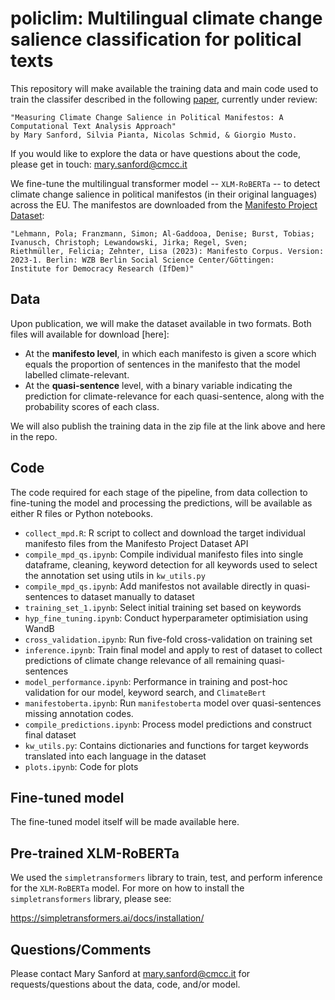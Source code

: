 # policlim: Multilingual climate change salience classification for political texts

This repository will make available the training data and main code used to train the classifer described in the following [paper](https://osf.io/ga492/), currently under review:

    "Measuring Climate Change Salience in Political Manifestos: A Computational Text Analysis Approach" 
    by Mary Sanford, Silvia Pianta, Nicolas Schmid, & Giorgio Musto.
  
If you would like to explore the data or have questions about the code, please get in touch: mary.sanford@cmcc.it 

We fine-tune the multilingual transformer model -- `XLM-RoBERTa` -- to detect climate change salience in political manifestos (in their original languages) across the EU. The manifestos are downloaded from the [Manifesto Project Dataset](https://manifesto-project.wzb.eu/):

    "Lehmann, Pola; Franzmann, Simon; Al-Gaddooa, Denise; Burst, Tobias; Ivanusch, Christoph; Lewandowski, Jirka; Regel, Sven;
    Riethmüller, Felicia; Zehnter, Lisa (2023): Manifesto Corpus. Version: 2023-1. Berlin: WZB Berlin Social Science Center/Göttingen:
    Institute for Democracy Research (IfDem)"

## Data
Upon publication, we will make the dataset available in two formats. Both files will available for download [here]:
* At the **manifesto level**, in which each manifesto is given a score which equals the proportion of sentences in the manifesto that the model labelled climate-relevant. 
* At the **quasi-sentence** level, with a binary variable indicating the prediction for climate-relevance for each quasi-sentence, along with the probability scores of each class.

We will also publish the training data in the zip file at the link above and here in the repo.

## Code
The code required for each stage of the pipeline, from data collection to fine-tuning the model and processing the predictions, will be available as either R files or Python notebooks.
* `collect_mpd.R`: R script to collect and download the target individual manifesto files from the Manifesto Project Dataset API
* `compile_mpd_qs.ipynb`: Compile individual manifesto files into single dataframe, cleaning, keyword detection for all keywords used to select the annotation set using utils in `kw_utils.py`
* `compile_mpd_qs.ipynb`: Add manifestos not available directly in quasi-sentences to dataset manually to dataset
* `training_set_1.ipynb`: Select initial training set based on keywords 
* `hyp_fine_tuning.ipynb`: Conduct hyperparameter optimisiation using WandB
* `cross_validation.ipynb`: Run five-fold cross-validation on training set
* `inference.ipynb`: Train final model and apply to rest of dataset to collect predictions of climate change relevance of all remaining quasi-sentences
* `model_performance.ipynb`: Performance in training and post-hoc validation for our model, keyword search, and `ClimateBert`
* `manifestoberta.ipynb`: Run `manifestoberta` model over quasi-sentences missing annotation codes.
* `compile_predictions.ipynb`: Process model predictions and construct final dataset
* `kw_utils.py`: Contains dictionaries and functions for target keywords translated into each language in the dataset
* `plots.ipynb`: Code for plots

## Fine-tuned model
The fine-tuned model itself will be made available here.  

## Pre-trained XLM-RoBERTa

We used the `simpletransformers` library to train, test, and perform inference for the `XLM-RoBERTa` model. For more on how to install the `simpletransformers` library, please see:

https://simpletransformers.ai/docs/installation/

## Questions/Comments
Please contact Mary Sanford at mary.sanford@cmcc.it for requests/questions about the data, code, and/or model.
